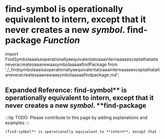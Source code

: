 # **find-symbol** is operationally equivalent to **intern**, except that it never creates a new *symbol*. **find-package** *Function*

import FindSymbolaaaisaoperationallyaequivalentatoaaainternaaaaexceptathataitaneveracreatesaaanewaasymbolaaaaafindPackage from './_findsymbolaaaisaoperationallyaequivalentatoaaainternaaaaexceptathataitaneveracreatesaaanewaasymbolaaaaafindpackage.md';

<FindSymbolaaaisaoperationallyaequivalentatoaaainternaaaaexceptathataitaneveracreatesaaanewaasymbolaaaaafindPackage />

## Expanded Reference: find-symbol** is operationally equivalent to **intern**, except that it never creates a new *symbol*. **find-package

:::tip
TODO: Please contribute to this page by adding explanations and examples
:::

```lisp
(find-symbol** is operationally equivalent to **intern**, except that it never creates a new *symbol*. **find-package )
```
